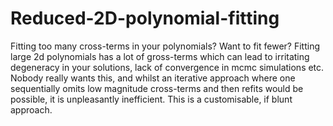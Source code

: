 # Reduced-2D-polynomial-fitting
Fitting too many cross-terms in your polynomials? Want to fit fewer?
Fitting large 2d polynomials has a lot of gross-terms which can lead to irritating degeneracy in your solutions, lack of convergence in mcmc simulations etc. Nobody really wants this, and whilst an iterative approach where one sequentially omits low magnitude cross-terms and then refits would be possible, it is unpleasantly inefficient. This is a customisable, if blunt approach.
